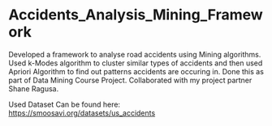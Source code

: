 # Accidents_Analysis_Mining_Framework

Developed a framework to analyse road accidents using Mining algorithms.
Used k-Modes algorithm to cluster similar types of accidents and then used Apriori Algorithm to find out patterns accidents are occuring in.
Done this as part of Data Mining Course Project. Collaborated with my project partner Shane Ragusa.

Used Dataset Can be found here: https://smoosavi.org/datasets/us_accidents
